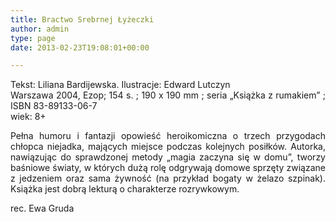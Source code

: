 ```yaml
---
title: Bractwo Srebrnej Łyżeczki
author: admin
type: page
date: 2013-02-23T19:08:01+00:00

---
```

<p style="text-align: justify;">
  Tekst: Liliana Bardijewska. Ilustracje: Edward Lutczyn<br /> Warszawa 2004, Ezop; 154 s. ; 190 x 190 mm ; seria „Książka z rumakiem” ; ISBN 83-89133-06-7<br /> wiek: 8+
</p>

<p style="text-align: justify;">
  Pełna humoru i fantazji opowieść heroikomiczna o trzech przygodach chłopca niejadka, mających miejsce podczas kolejnych posiłków. Autorka, nawiązując do sprawdzonej metody „magia zaczyna się w domu”, tworzy baśniowe światy, w których dużą rolę odgrywają domowe sprzęty związane z jedzeniem oraz sama żywność (na przykład bogaty w żelazo szpinak). Książka jest dobrą lekturą o charakterze rozrywkowym.
</p>

<p style="text-align: justify;">
  rec. Ewa Gruda
</p>